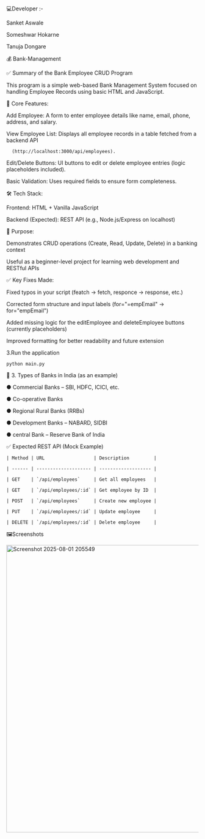 💻Developer :-

Sanket Aswale

Someshwar Hokarne 

Tanuja Dongare
 
 💰 Bank-Management

✅ Summary of the Bank Employee CRUD Program

This program is a simple web-based Bank Management System focused on handling Employee Records using basic HTML and JavaScript.

📌 Core Features:

Add Employee: A form to enter employee details like name, email, phone, address, and salary.

View Employee List: Displays all employee records in a table fetched from a backend API

      (http://localhost:3000/api/employees).

Edit/Delete Buttons: UI buttons to edit or delete employee entries (logic placeholders included).

Basic Validation: Uses required fields to ensure form completeness.

🛠️ Tech Stack:

Frontend: HTML + Vanilla JavaScript

Backend (Expected): REST API (e.g., Node.js/Express on localhost)

🚀 Purpose:

Demonstrates CRUD operations (Create, Read, Update, Delete) in a banking context

Useful as a beginner-level project for learning web development and RESTful APIs

✅ Key Fixes Made:

Fixed typos in your script (featch → fetch, responce → response, etc.)

Corrected form structure and input labels (for="=empEmail" → for="empEmail")

Added missing logic for the editEmployee and deleteEmployee buttons (currently placeholders)

Improved formatting for better readability and future extension

3.Run the application
    
    python main.py

🧠 3. Types of Banks in India (as an example)

● Commercial Banks – SBI, HDFC, ICICI, etc.

● Co-operative Banks

● Regional Rural Banks (RRBs)

● Development Banks – NABARD, SIDBI

● central Bank – Reserve Bank of India




 ✅ Expected REST API (Mock Example)

  
    
    | Method | URL                  | Description         |

    | ------ | -------------------- | ------------------- |

    | GET    | `/api/employees`     | Get all employees   |

    | GET    | `/api/employees/:id` | Get employee by ID  |

    | POST   | `/api/employees`     | Create new employee |

    | PUT    | `/api/employees/:id` | Update employee     |

    | DELETE | `/api/employees/:id` | Delete employee     |




🖼️Screenshots 

<img width="1275" height="751" alt="Screenshot 2025-08-01 205549" src="https://github.com/user-attachments/assets/f998dc06-3519-458e-b12b-f0e28c3f29c8" />



    
